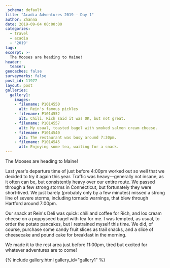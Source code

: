 ```yaml
---
_schema: default
title: "Acadia Adventures 2019 – Day 1"
author: Zhanna
date: 2019-09-04 00:00:00
categories: 
  - travel
  - acadia
  - '2019'
tags:
excerpt: >-
  The Mooses are heading to Maine!
header:
  teaser:
geocaches: false
surveymarks: false
post_id: 11977
layout: post
galleries:
  gallery1:
    images:
    - filename: P1014550
      alt: Rein's famous pickles
    - filename: P1014552
      alt: Chili. Rich said it was OK, but not great.
    - filename: P1014557
      alt: My usual, toasted bagel with smoked salmon cream cheese. 
    - filename: P1014540
      alt: The restaurant was busy around 7:30pm.
    - filename: P1014545
      alt: Enjoying some tea, waiting for a snack.   
---
```


The Mooses are heading to Maine!

Last year's departure time of just before 4:00pm worked out so well that we decided to try it again this year. Traffic was heavy—generally not insane, as it often can be, but consistently heavy over our entire route. We passed through a few strong storms in Connecticut, but fortunately they were short-lived. We just barely (probably only by a few minutes) missed a strong line of severe storms, including tornado warnings, that blew through Hartford around 7:00pm.  

Our snack at Rein's Deli was quick: chili and coffee for Rich, and lox cream cheese on a poppyseed bagel with tea for me. I was tempted, as usual, to order the potato pancakes, but I restrained myself this time. We did, of course, purchase some candy fruit slices as trail snacks, and a slice of cheesecake and pound cake for breakfast in the morning. <!--Around 7:30pm.-->

We made it to the rest area just before 11:00pm, tired but excited for whatever adventures are to come!

{% include gallery.html gallery_id="gallery1" %}
